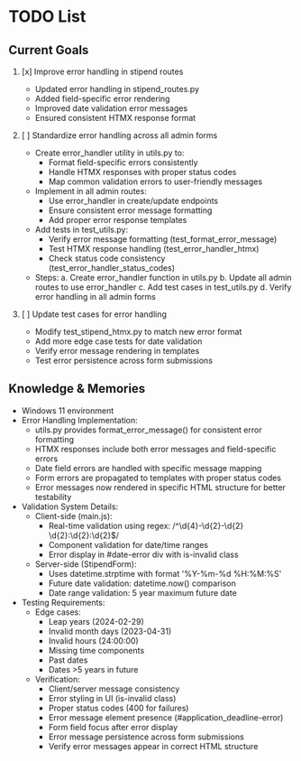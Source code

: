 # TODO List

## Current Goals
1. [x] Improve error handling in stipend routes
   - Updated error handling in stipend_routes.py
   - Added field-specific error rendering
   - Improved date validation error messages
   - Ensured consistent HTMX response format

2. [ ] Standardize error handling across all admin forms
   - Create error_handler utility in utils.py to:
     * Format field-specific errors consistently
     * Handle HTMX responses with proper status codes
     * Map common validation errors to user-friendly messages
   - Implement in all admin routes:
     * Use error_handler in create/update endpoints
     * Ensure consistent error message formatting
     * Add proper error response templates
   - Add tests in test_utils.py:
     * Verify error message formatting (test_format_error_message)
     * Test HTMX response handling (test_error_handler_htmx)
     * Check status code consistency (test_error_handler_status_codes)
   - Steps:
     a. Create error_handler function in utils.py
     b. Update all admin routes to use error_handler
     c. Add test cases in test_utils.py
     d. Verify error handling in all admin forms

3. [ ] Update test cases for error handling
   - Modify test_stipend_htmx.py to match new error format
   - Add more edge case tests for date validation
   - Verify error message rendering in templates
   - Test error persistence across form submissions

## Knowledge & Memories
- Windows 11 environment
- Error Handling Implementation:
  * utils.py provides format_error_message() for consistent error formatting
  * HTMX responses include both error messages and field-specific errors
  * Date field errors are handled with specific message mapping
  * Form errors are propagated to templates with proper status codes
  * Error messages now rendered in specific HTML structure for better testability
- Validation System Details:
  * Client-side (main.js):
    - Real-time validation using regex: /^\d{4}-\d{2}-\d{2} \d{2}:\d{2}:\d{2}$/
    - Component validation for date/time ranges
    - Error display in #date-error div with is-invalid class
  * Server-side (StipendForm):
    - Uses datetime.strptime with format '%Y-%m-%d %H:%M:%S'
    - Future date validation: datetime.now() comparison
    - Date range validation: 5 year maximum future date
- Testing Requirements:
  * Edge cases:
    - Leap years (2024-02-29)
    - Invalid month days (2023-04-31)
    - Invalid hours (24:00:00)
    - Missing time components
    - Past dates
    - Dates >5 years in future
  * Verification:
    - Client/server message consistency
    - Error styling in UI (is-invalid class)
    - Proper status codes (400 for failures)
    - Error message element presence (#application_deadline-error)
    - Form field focus after error display
    - Error message persistence across form submissions
    - Verify error messages appear in correct HTML structure

